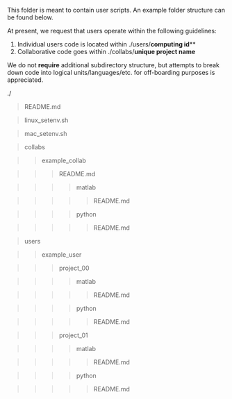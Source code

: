 This folder is meant to contain user scripts. An example folder structure can be found below.

At present, we request that users operate within the following guidelines:

1. Individual users code is located within ./users/**computing id****
2. Collaborative code goes within ./collabs/**unique project name**

We do not **require** additional subdirectory structure, but attempts to break down code into logical units/languages/etc. for off-boarding purposes is appreciated. 

./
> README.md

> linux_setenv.sh

> mac_setenv.sh

> collabs

>> example_collab

>>> README.md

>>>> matlab

>>>>> README.md

>>>> python

>>>>> README.md

> users

>> example_user

>>> project_00

>>>> matlab

>>>>> README.md

>>>> python

>>>>> README.md

>>> project_01

>>>> matlab

>>>>> README.md

>>>> python

>>>>> README.md

